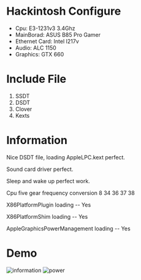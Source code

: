 # Hackintosh Configure
- Cpu: E3-1231v3 3.4Ghz
- MainBorad: ASUS B85 Pro Gamer
- Ethernet Card: Intel I217v
- Audio: ALC 1150
- Graphics: GTX 660
# Include File
1. SSDT
2. DSDT
3. Clover
4. Kexts
# Information
Nice DSDT file, loading AppleLPC.kext perfect.

Sound card driver perfect.

Sleep and wake up perfect work.

Cpu five gear frequency conversion 8 34 36 37 38

X86PlatformPlugin loading -- Yes

X86PlatformShim loading -- Yes

AppleGraphicsPowerManagement loading -- Yes

# Demo
![information]()
![power]()
